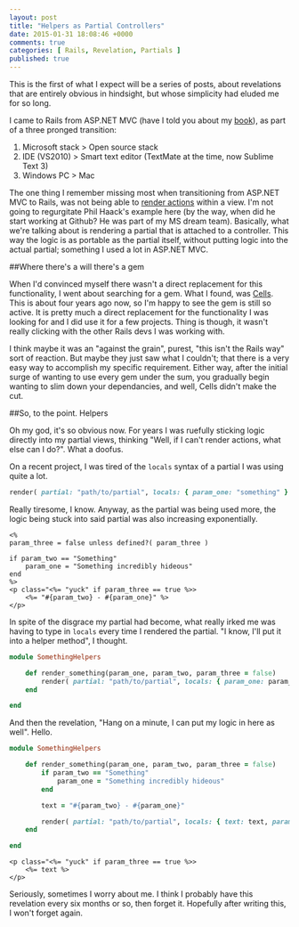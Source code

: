 ```yaml
---
layout: post
title: "Helpers as Partial Controllers"
date: 2015-01-31 18:08:46 +0000
comments: true
categories: [ Rails, Revelation, Partials ]
published: true
---
```

This is the first of what I expect will be a series of posts, about revelations that are entirely obvious in hindsight, but whose simplicity had eluded me for so long.

I came to Rails from ASP.NET MVC (have I told you about my [book](http://www.amazon.co.uk/ASP-Net-MVC-Cookbook-Andrew-Siemer/dp/1849690308)), as part of a three pronged transition:

1. Microsoft stack > Open source stack
2. IDE (VS2010) > Smart text editor (TextMate at the time, now Sublime Text 3)
3. Windows PC > Mac

The one thing I remember missing most when transitioning from ASP.NET MVC to Rails, was not being able to [render actions](http://haacked.com/archive/2009/11/18/aspnetmvc2-render-action.aspx/) within a view. I'm not going to regurgitate Phil Haack's example here (by the way, when did he start working at Github? He was part of my MS dream team). Basically, what we're talking about is rendering a partial that is attached to a controller. This way the logic is as portable as the partial itself, without putting logic into the actual partial; something I used a lot in ASP.NET MVC.

##Where there's a will there's a gem

When I'd convinced myself there wasn't a direct replacement for this functionality, I went about searching for a gem. What I found, was [Cells](https://github.com/apotonick/cells). This is about four years ago now, so I'm happy to see the gem is still so active. It is pretty much a direct replacement for the functionality I was looking for and I did use it for a few projects. Thing is though, it wasn't really clicking with the other Rails devs I was working with.

I think maybe it was an "against the grain", purest, "this isn't the Rails way" sort of reaction. But maybe they just saw what I couldn't; that there is a very easy way to accomplish my specific requirement. Either way, after the initial surge of wanting to use every gem under the sum, you gradually begin wanting to slim down your dependancies, and well, Cells didn't make the cut.

##So, to the point. Helpers

Oh my god, it's so obvious now. For years I was ruefully sticking logic directly into my partial views, thinking "Well, if I can't render actions, what else can I do?". What a doofus.

On a recent project, I was tired of the `locals` syntax of a partial I was using quite a lot.

``` ruby
render( partial: "path/to/partial", locals: { param_one: "something" } )
```

Really tiresome, I know. Anyway, as the partial was being used more, the logic being stuck into said partial was also increasing exponentially.

``` erb partial.html.erb
<%
param_three = false unless defined?( param_three )

if param_two == "Something"
	param_one = "Something incredibly hideous"
end
%>
<p class="<%= "yuck" if param_three == true %>>
	<%= "#{param_two} - #{param_one}" %>
</p>
```

In spite of the disgrace my partial had become, what really irked me was having to type in `locals` every time I rendered the partial. "I know, I'll put it into a helper method", I thought.

``` ruby something_helpers.rb
module SomethingHelpers

	def render_something(param_one, param_two, param_three = false)
		render( partial: "path/to/partial", locals: { param_one: param_one, param_two: param_two, param_three: param_three })
	end

end
```

And then the revelation, "Hang on a minute, I can put my logic in here as well". Hello.

``` ruby something_helpers.rb
module SomethingHelpers

	def render_something(param_one, param_two, param_three = false)
		if param_two == "Something"
			param_one = "Something incredibly hideous"
		end

		text = "#{param_two} - #{param_one}"

		render( partial: "path/to/partial", locals: { text: text, param_three: param_three })
	end

end
```

``` erb partial.html.erb
<p class="<%= "yuck" if param_three == true %>>
	<%= text %>
</p>
```

Seriously, sometimes I worry about me. I think I probably have this revelation every six months or so, then forget it. Hopefully after writing this, I won't forget again.
